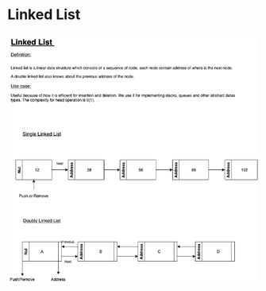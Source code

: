 <h1>Linked List</h1>

![Linked list](https://github.com/iButcat/Go-data-structure/blob/master/linked-list/linked-list-go.png)
